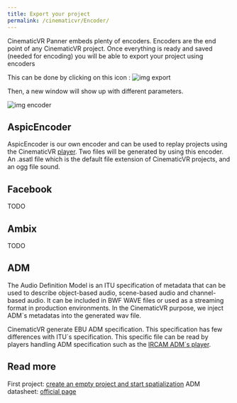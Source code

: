 ```yaml
---
title: Export your project
permalink: /cinematicvr/Encoder/
---
```


[first_project]: {{site.baseurl}}/cinematicvr/FirstProject/
[player]: {{site.baseurl}}/cinematicvr/CustomAudioFormat/
[vsc_config]: {{site.baseurl}}/cinematicvr/img/asio/audiostack_virtualsoundcard.jpg
[tuto_audio_file_source_check_encode]: {{site.baseurl}}/cinematicvr/img/tuto_audio_file_source_check_encode.png
[tuto_encoder]: {{site.baseurl}}/cinematicvr/img/tuto_encoder.png


CinematicVR Panner embeds plenty of encoders. Encoders are the end point of any CinematicVR project. Once everything is ready and saved (needed for encoding) you will be able to export your project using encoders

This can be done by clicking on this icon :
![img export][tuto_audio_file_source_check_encode]

Then, a new window will show up with different parameters.

![img encoder][tuto_encoder]

## AspicEncoder

AspicEncoder is our own encoder and can be used to replay projects using the CinematicVR [player][player]. Two files will be generated by using this encoder. An .asatl file which is the default file extension of CinematicVR projects, and an ogg file sound.

## Facebook

TODO 

## Ambix 

TODO

## ADM

The Audio Definition Model is an ITU specification of metadata that can be used to describe object-based audio, scene-based audio and channel-based audio. It can be included in BWF WAVE files or used as a streaming format in production environments. In the CinematicVR purpose, we inject ADM´s metadatas into the generated wav file.

CinematicVR generate EBU ADM specification. This specification has few differences with ITU´s specification.
This specific file can be read by players handling ADM specification such as the [IRCAM ADM´s player](http://forumnet.ircam.fr/product/spat-en/admix-en/).

## Read more

First project: [create an empty project and start spatialization][first_project] 
ADM datasheet: [official page](https://www.itu.int/dms_pubrec/itu-r/rec/bs/R-REC-BS.2076-1-201706-I!!PDF-E.pdf)

